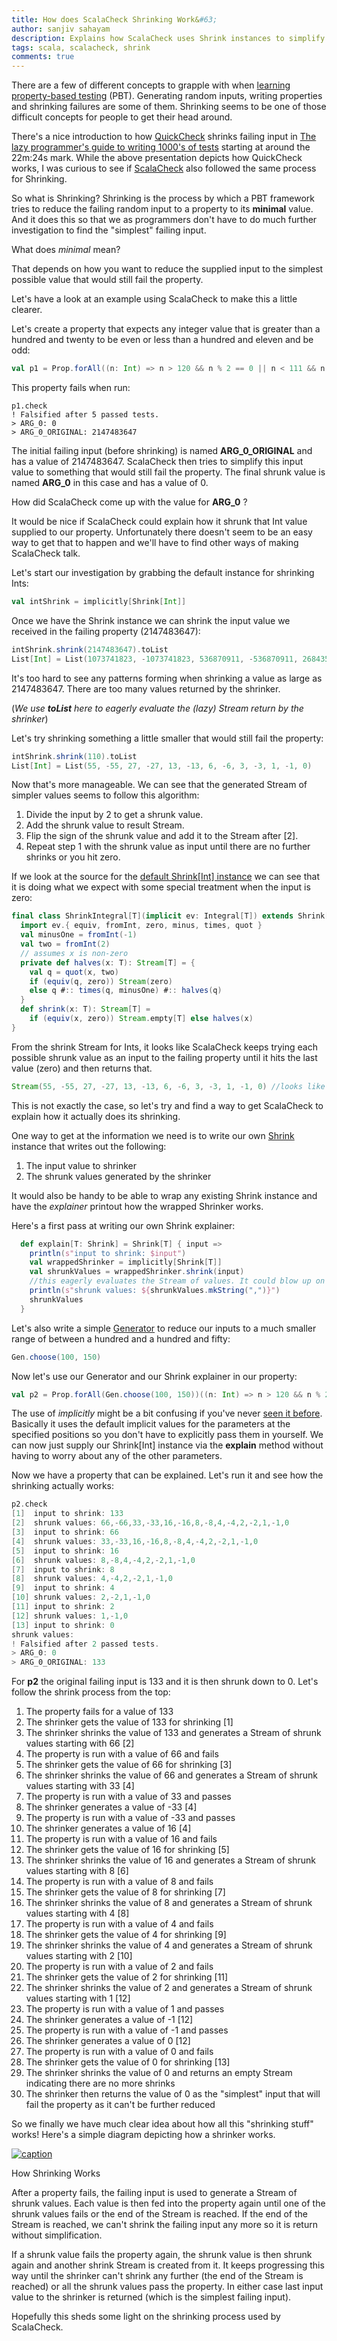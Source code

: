 ```yaml
---
title: How does ScalaCheck Shrinking Work&#63;
author: sanjiv sahayam
description: Explains how ScalaCheck uses Shrink instances to simplify failing inputs to your property
tags: scala, scalacheck, shrink
comments: true
---
```


There are a few of different concepts to grapple with when [learning property-based testing](https://github.com/ssanj/intro-to-property-based-testing) (PBT). Generating random inputs, writing properties and shrinking failures are some of them. Shrinking seems to be one of those difficult concepts for people to get their head around.

There's a nice introduction to how [QuickCheck](https://hackage.haskell.org/package/QuickCheck) shrinks failing input in [The lazy programmer's guide to writing 1000's of tests](https://skillsmatter.com/skillscasts/6432-the-lazy-programmers-guide-to-writing-1000s-of-tests-an-introduction-to-property-based-testing) starting at around the 22m:24s mark. While the above presentation depicts how QuickCheck works, I was curious to see if [ScalaCheck](http://www.scalacheck.org/) also followed the same process for Shrinking.

So what is Shrinking? Shrinking is the process by which a PBT framework tries to reduce the failing random input to a property to its __minimal__ value. And it does this so that we as programmers don't have to do much further investigation to find the "simplest" failing input.

What does _minimal_ mean?

That depends on how you want to reduce the supplied input to the simplest possible value that would still fail the property.

Let's have a look at an example using ScalaCheck to make this a little clearer.

Let's create a property that expects any integer value that is greater than a hundred and twenty to be even or less than a hundred and eleven and be odd:

```{.scala .scrollx}
val p1 = Prop.forAll((n: Int) => n > 120 && n % 2 == 0 || n < 111 && n % 2 != 0 )
```

This property fails when run:

```{.command .scrollx}
p1.check
! Falsified after 5 passed tests.
> ARG_0: 0
> ARG_0_ORIGINAL: 2147483647
```

The initial failing input (before shrinking) is named __ARG_0_ORIGINAL__ and has a value of  2147483647. ScalaCheck then tries to simplify this input value to something that would still fail the property. The final shrunk value is named __ARG_0__ in this case and has a value of 0.

How did ScalaCheck come up with the value for __ARG_0__ ?

It would be nice if ScalaCheck could explain how it shrunk that Int value supplied to our property. Unfortunately there doesn't seem to be an easy way to get that to happen and we'll have to find other ways of making ScalaCheck talk.

Let's start our investigation by grabbing the default instance for shrinking Ints:


```{.scala .scrollx}
val intShrink = implicitly[Shrink[Int]]
```

Once we have the Shrink instance we can shrink the input value we received in the failing property (2147483647):

```{.scala .scrollx}
intShrink.shrink(2147483647).toList
List[Int] = List(1073741823, -1073741823, 536870911, -536870911, 268435455, -268435455, 134217727, -134217727, 67108863, -67108863, 33554431, -33554431, 16777215, -16777215, 8388607, -8388607, 4194303, -4194303, 2097151, -2097151, 1048575, -1048575, 524287, -524287, 262143, -262143, 131071, -131071, 65535, -65535, 32767, -32767, 16383, -16383, 8191, -8191, 4095, -4095, 2047, -2047, 1023, -1023, 511, -511, 255, -255, 127, -127, 63, -63, 31, -31, 15, -15, 7, -7, 3, -3, 1, -1, 0)
```

It's too hard to see any patterns forming when shrinking a value as large as 2147483647. There are too many values returned by the shrinker.

(_We use __toList__ here to eagerly evaluate the (lazy) Stream return by the shrinker_)

Let's try shrinking something a little smaller that would still fail the property:

```{.scala .scrollx}
intShrink.shrink(110).toList
List[Int] = List(55, -55, 27, -27, 13, -13, 6, -6, 3, -3, 1, -1, 0)
```
Now that's more manageable. We can see that the generated Stream of simpler values seems to follow this algorithm:

1. Divide the input by 2 to get a shrunk value.
1. Add the shrunk value to result Stream.
1. Flip the sign of the shrunk value and add it to the Stream after [2].
1. Repeat step 1 with the shrunk value as input until there are no further shrinks or you hit zero.

If we look at the source for the [default Shrink[Int] instance](https://github.com/rickynils/scalacheck/blob/99c0123ef8f53b2920c325555633a36a48c0f1e7/src/main/scala/org/scalacheck/Shrink.scala#L235) we can see that it is doing what we expect with some special treatment when the input is zero:

```{.scala .scrollx}
final class ShrinkIntegral[T](implicit ev: Integral[T]) extends Shrink[T] {
  import ev.{ equiv, fromInt, zero, minus, times, quot }
  val minusOne = fromInt(-1)
  val two = fromInt(2)
  // assumes x is non-zero
  private def halves(x: T): Stream[T] = {
    val q = quot(x, two)
    if (equiv(q, zero)) Stream(zero)
    else q #:: times(q, minusOne) #:: halves(q)
  }
  def shrink(x: T): Stream[T] =
    if (equiv(x, zero)) Stream.empty[T] else halves(x)
}
```

From the shrink Stream for Ints, it looks like ScalaCheck keeps trying each possible shrunk value as an input to the failing property until it hits the last value (zero) and then returns that.

```{.scala .scrollx}
Stream(55, -55, 27, -27, 13, -13, 6, -6, 3, -3, 1, -1, 0) //looks like each value is tried in turn until 0
```


This is not exactly the case, so let's try and find a way to get ScalaCheck to explain how it actually does its shrinking.

One way to get at the information we need is to write our own [Shrink](https://github.com/rickynils/scalacheck/blob/99c0123ef8f53b2920c325555633a36a48c0f1e7/src/main/scala/org/scalacheck/Shrink.scala#L18) instance that writes out the following:

1. The input value to shrinker
1. The shrunk values generated by the shrinker

It would also be handy to be able to wrap any existing Shrink instance and have the _explainer_ printout how the wrapped Shrinker works.

Here's a first pass at writing our own Shrink explainer:

```{.scala .scrollx}
  def explain[T: Shrink] = Shrink[T] { input =>
    println(s"input to shrink: $input")
    val wrappedShrinker = implicitly[Shrink[T]]
    val shrunkValues = wrappedShrinker.shrink(input)
    //this eagerly evaluates the Stream of values. It could blow up on very large Streams or expensive computations.
    println(s"shrunk values: ${shrunkValues.mkString(",")}")
    shrunkValues
  }
```

Let's also write a simple [Generator](https://github.com/rickynils/scalacheck/blob/99c0123ef8f53b2920c325555633a36a48c0f1e7/src/main/scala/org/scalacheck/Gen.scala) to reduce our inputs to a much smaller range of between a hundred and a hundred and fifty:

```{.scala .scrollx}
Gen.choose(100, 150)
```

Now let's use our Generator and our Shrink explainer in our property:

```{.scala .scrollx}
val p2 = Prop.forAll(Gen.choose(100, 150))((n: Int) => n > 120 && n % 2 == 0 || n < 111 && n % 2 != 0 )(implicitly,  explain[Int], implicitly)
```

The use of _implicitly_ might be a bit confusing if you've never [seen it before](http://stackoverflow.com/questions/22552985/scala-passing-one-implicit-parameter-implicitly-and-the-other-explicitly-is-it). Basically it uses the default implicit values for the parameters at the specified positions so you don't have to explicitly pass them in yourself. We can now just supply our Shrink[Int] instance via the __explain__ method without having to worry about any of the other parameters.

Now we have a property that can be explained. Let's run it and see how the shrinking actually works:

```{.scala .scrollx}
p2.check
[1]  input to shrink: 133
[2]  shrunk values: 66,-66,33,-33,16,-16,8,-8,4,-4,2,-2,1,-1,0
[3]  input to shrink: 66
[4]  shrunk values: 33,-33,16,-16,8,-8,4,-4,2,-2,1,-1,0
[5]  input to shrink: 16
[6]  shrunk values: 8,-8,4,-4,2,-2,1,-1,0
[7]  input to shrink: 8
[8]  shrunk values: 4,-4,2,-2,1,-1,0
[9]  input to shrink: 4
[10] shrunk values: 2,-2,1,-1,0
[11] input to shrink: 2
[12] shrunk values: 1,-1,0
[13] input to shrink: 0
shrunk values:
! Falsified after 2 passed tests.
> ARG_0: 0
> ARG_0_ORIGINAL: 133
```

For __p2__ the original failing input is 133 and it is then shrunk down to 0. Let's follow the shrink process from the top:

1. The property fails for a value of 133
1. The shrinker gets the value of 133 for shrinking [1]
1. The shrinker shrinks the value of 133 and generates a Stream of shrunk values starting with 66 [2]
1. The property is run with a value of 66 and fails
1. The shrinker gets the value of 66 for shrinking [3]
1. The shrinker shrinks the value of 66 and generates a Stream of shrunk values starting with 33 [4]
1. The property is run with a value of 33 and passes
1. The shrinker generates a value of -33  [4]
1. The property is run with a value of -33 and passes
1. The shrinker generates a value of 16   [4]
1. The property is run with a value of 16 and fails
1. The shrinker gets the value of 16 for shrinking [5]
1. The shrinker shrinks the value of 16 and generates a Stream of shrunk values starting with 8 [6]
1. The property is run with a value of 8 and fails
1. The shrinker gets the value of 8 for shrinking [7]
1. The shrinker shrinks the value of 8 and generates a Stream of shrunk values starting with 4 [8]
1. The property is run with a value of 4 and fails
1. The shrinker gets the value of 4 for shrinking [9]
1. The shrinker shrinks the value of 4 and generates a Stream of shrunk values starting with 2 [10]
1. The property is run with a value of 2 and fails
1. The shrinker gets the value of 2 for shrinking [11]
1. The shrinker shrinks the value of 2 and generates a Stream of shrunk values starting with 1 [12]
1. The property is run with a value of 1 and passes
1. The shrinker generates a value of -1 [12]
1. The property is run with a value of -1 and passes
1. The shrinker generates a value of 0 [12]
1. The property is run with a value of 0 and fails
1. The shrinker gets the value of 0 for shrinking [13]
1. The shrinker shrinks the value of 0 and returns an empty Stream indicating there are no more shrinks
1. The shrinker then returns the value of 0 as the "simplest" input that will fail the property as it can't be further reduced

So we finally we have much clear idea about how all this "shrinking stuff" works! Here's a simple diagram depicting how a shrinker works.

<div class="figure">
<a href="../images/pbt_how-does-scalacheck-shrinking-work.png"><img src="../images/../images/pbt_how-does-scalacheck-shrinking-work.png" alt="caption"></a>
<p class="caption">How Shrinking Works</p>
</div>

After a property fails, the failing input is used to generate a Stream of shrunk values. Each value is then fed into the property again until one of the shrunk values fails or the end of the Stream is reached. If the end of the Stream is reached, we can't shrink the failing input any more so it is return without simplification.

If a shrunk value fails the property again, the shrunk value is then shrunk again and another shrink Stream is created from it. It keeps progressing this way until the shrinker can't shrink any further (the end of the Stream is reached) or all the shrunk values pass the property. In either case last input value to the shrinker is returned (which is the simplest failing input).

Hopefully this sheds some light on the shrinking process used by ScalaCheck.